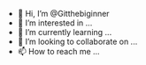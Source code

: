 - 👋 Hi, I’m @Gitthebiginner
- 👀 I’m interested in ...
- 🌱 I’m currently learning ...
- 💞️ I’m looking to collaborate on ...
- 📫 How to reach me ...

<!---
Gitthebiginner/Gitthebiginner is a ✨ special ✨ repository because its `README.md` (this file) appears on your GitHub profile.
You can click the Preview link to take a look at your changes.
--->
